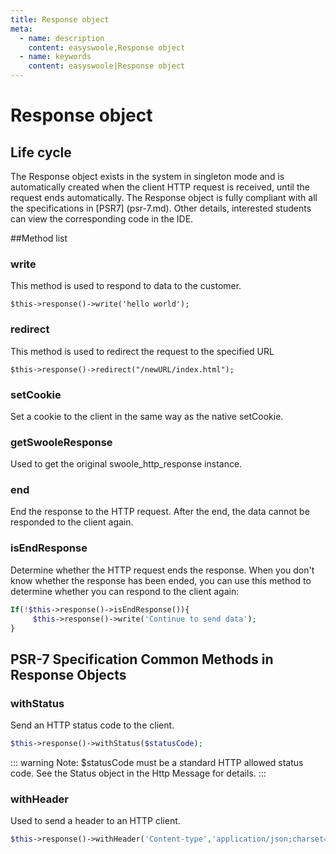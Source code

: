```yaml
---
title: Response object
meta:
  - name: description
    content: easyswoole,Response object
  - name: keywords
    content: easyswoole|Response object
---
```

# Response object
## Life cycle
   The Response object exists in the system in singleton mode and is automatically created when the client HTTP request is received, until the request ends automatically. The Response object is fully compliant with all the specifications in [PSR7] (psr-7.md).
   Other details, interested students can view the corresponding code in the IDE.
   
##Method list
### write
This method is used to respond to data to the customer.
```
$this->response()->write('hello world');
```

### redirect
This method is used to redirect the request to the specified URL
```
$this->response()->redirect("/newURL/index.html");
```
### setCookie
Set a cookie to the client in the same way as the native setCookie.
### getSwooleResponse
Used to get the original swoole_http_response instance.
### end
End the response to the HTTP request. After the end, the data cannot be responded to the client again.
### isEndResponse
Determine whether the HTTP request ends the response. When you don't know whether the response has been ended, you can use this method to determine whether you can respond to the client again:
```php
If(!$this->response()->isEndResponse()){
     $this->response()->write('Continue to send data');
}
```
## PSR-7 Specification Common Methods in Response Objects

### withStatus

Send an HTTP status code to the client.

```php
$this->response()->withStatus($statusCode);
```

::: warning 
 Note: $statusCode must be a standard HTTP allowed status code. See the Status object in the Http Message for details.
 :::
 
### withHeader
Used to send a header to an HTTP client.
```php
$this->response()->withHeader('Content-type','application/json;charset=utf-8');
```